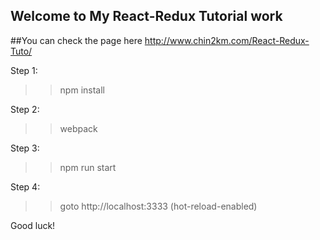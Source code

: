 ## Welcome to My React-Redux Tutorial work

##You can check the page here http://www.chin2km.com/React-Redux-Tuto/



Step 1:
 >> npm install

 Step 2:
 >> webpack

 Step 3:
 >> npm run start

 Step 4:
 >>goto http://localhost:3333 (hot-reload-enabled)


 Good luck!




